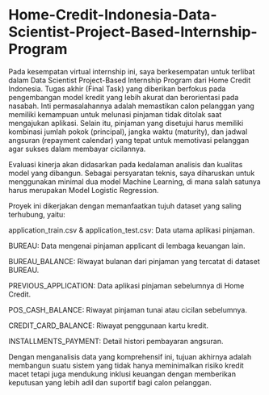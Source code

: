 # Home-Credit-Indonesia-Data-Scientist-Project-Based-Internship-Program
Pada kesempatan virtual internship ini, saya berkesempatan untuk terlibat dalam Data Scientist Project-Based Internship Program dari Home Credit Indonesia. Tugas akhir (Final Task) yang diberikan berfokus pada pengembangan model kredit yang lebih akurat dan berorientasi pada nasabah. Inti permasalahannya adalah memastikan calon pelanggan yang memiliki kemampuan untuk melunasi pinjaman tidak ditolak saat mengajukan aplikasi. Selain itu, pinjaman yang disetujui harus memiliki kombinasi jumlah pokok (principal), jangka waktu (maturity), dan jadwal angsuran (repayment calendar) yang tepat untuk memotivasi pelanggan agar sukses dalam membayar cicilannya.

Evaluasi kinerja akan didasarkan pada kedalaman analisis dan kualitas model yang dibangun. Sebagai persyaratan teknis, saya diharuskan untuk menggunakan minimal dua model Machine Learning, di mana salah satunya harus merupakan Model Logistic Regression.

Proyek ini dikerjakan dengan memanfaatkan tujuh dataset yang saling terhubung, yaitu:

application_train.csv & application_test.csv: Data utama aplikasi pinjaman.

BUREAU: Data mengenai pinjaman applicant di lembaga keuangan lain.

BUREAU_BALANCE: Riwayat bulanan dari pinjaman yang tercatat di dataset BUREAU.

PREVIOUS_APPLICATION: Data aplikasi pinjaman sebelumnya di Home Credit.

POS_CASH_BALANCE: Riwayat pinjaman tunai atau cicilan sebelumnya.

CREDIT_CARD_BALANCE: Riwayat penggunaan kartu kredit.

INSTALLMENTS_PAYMENT: Detail histori pembayaran angsuran.

Dengan menganalisis data yang komprehensif ini, tujuan akhirnya adalah membangun suatu sistem yang tidak hanya meminimalkan risiko kredit macet tetapi juga mendukung inklusi keuangan dengan memberikan keputusan yang lebih adil dan suportif bagi calon pelanggan.
